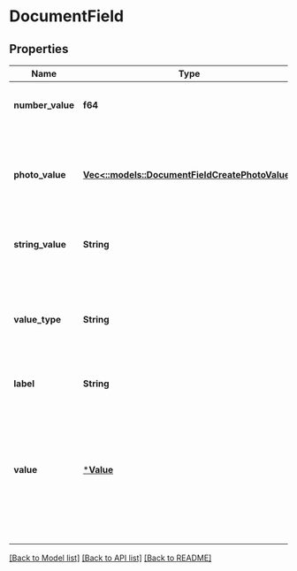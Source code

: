 # DocumentField

## Properties
Name | Type | Description | Notes
------------ | ------------- | ------------- | -------------
**number_value** | **f64** | Value of this field if this document field has valueType: ValueType_Number. | [optional] 
**photo_value** | [**Vec<::models::DocumentFieldCreatePhotoValue>**](DocumentFieldCreate_photoValue.md) | Value of this field if this document field has valueType: ValueType_Photo. Array of photo objects where each object contains a URL for a photo. | [optional] 
**string_value** | **String** | Value of this field if this document field has valueType: ValueType_String. | [optional] 
**value_type** | **String** | Determines the type of this field and what type of value this field has. It should be either ValueType_Number, ValueType_String, or ValueType_Photo. | 
**label** | **String** | Descriptive name of this field. | 
**value** | [***Value**](.md) | DEPRECATED: Please use stringValue, numberValue, or photoValue instead. Value of this field. Depending on what kind of field it is, this may be one of the following: an array of image urls, a float, an integer, or a string. | [optional] 

[[Back to Model list]](../README.md#documentation-for-models) [[Back to API list]](../README.md#documentation-for-api-endpoints) [[Back to README]](../README.md)


